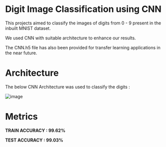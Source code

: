 # Digit Image Classification using CNN
This projects aimed to classify the images of digits from 0 - 9 present in the inbuilt MNIST dataset.

We used CNN with suitable architecture to enhance our results.

The CNN.h5 file has also been provided for  transfer learning applications in the near future. 

# Architecture 
The  below CNN Architecture was used to classify the digits : 

![image](https://github.com/user-attachments/assets/9655f8e5-fa7e-41db-af36-ef6082459077)


# Metrics 
**TRAIN ACCURACY : 99.62%**

**TEST  ACCURACY : 99.03%**
